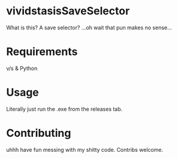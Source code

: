 # vividstasisSaveSelector
What is this? A save selector? ...oh wait that pun makes no sense...

# Requirements
v/s & Python

# Usage
Literally just run the .exe from the releases tab.

# Contributing
uhhh have fun messing with my shitty code. Contribs welcome.
